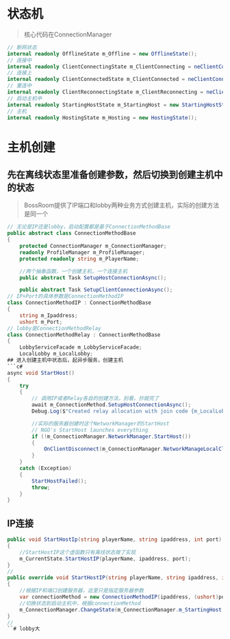 # 状态机
> 核心代码在ConnectionManager
```c#
// 断网状态
internal readonly OfflineState m_Offline = new OfflineState();
// 连接中
internal readonly ClientConnectingState m_ClientConnecting = neClientConnectingState();
// 连接上
internal readonly ClientConnectedState m_ClientConnected = neClientConnectedState();
// 重连中
internal readonly ClientReconnectingState m_ClientReconnecting = neClientReconnectingState();
// 启动主机中
internal readonly StartingHostState m_StartingHost = new StartingHostSta();
// 主机
internal readonly HostingState m_Hosting = new HostingState();
```
# 主机创建
## 先在离线状态里准备创建参数，然后切换到创建主机中的状态
> BossRoom提供了IP端口和lobby两种业务方式创建主机，实际的创建方法是同一个
```c#
// 无论是IP还是lobby，启动配置都是基于ConnectionMethodBase
public abstract class ConnectionMethodBase
{
    protected ConnectionManager m_ConnectionManager;
    readonly ProfileManager m_ProfileManager;
    protected readonly string m_PlayerName;

    //两个抽象函数，一个创建主机，一个连接主机
    public abstract Task SetupHostConnectionAsync();

    public abstract Task SetupClientConnectionAsync();
// IP+Port的具体参数是ConnectionMethodIP
class ConnectionMethodIP : ConnectionMethodBase
{
    string m_Ipaddress;
    ushort m_Port;
// lobby是ConnectionMethodRelay
class ConnectionMethodRelay : ConnectionMethodBase
{
    LobbyServiceFacade m_LobbyServiceFacade;
    LocalLobby m_LocalLobby;
## 进入创建主机中状态后，起异步服务，创建主机
```c#
async void StartHost()
{
    try
    {
        // 调用IP或者Relay各自的创建方法，别看，抄就完了
        await m_ConnectionMethod.SetupHostConnectionAsync();
        Debug.Log($"Created relay allocation with join code {m_LocalLobbRelayJoinCode}")

        //实际的服务器创建时这个NetworkManager的StartHost
        // NGO's StartHost launches everything
        if (!m_ConnectionManager.NetworkManager.StartHost())
        {
            OnClientDisconnect(m_ConnectionManager.NetworkManageLocalClientId);
        }
    }
    catch (Exception)
    {
        StartHostFailed();
        throw;
    }
}
```
## IP连接
```c#
public void StartHostIp(string playerName, string ipaddress, int port)
{
    //StartHostIP这个虚函数只有离线状态做了实现
    m_CurrentState.StartHostIP(playerName, ipaddress, port);
}
//
public override void StartHostIP(string playerName, string ipaddress, int port)
{
    //根据IP和端口创建服务器，这里只是指定服务器参数
    var connectionMethod = new ConnectionMethodIP(ipaddress, (ushort)port, m_ConnectionManager, m_ProfileManager, playerName);
    //切换状态到启动主机中，根据connectionMethod
    m_ConnectionManager.ChangeState(m_ConnectionManager.m_StartingHost.Configure(connectionMethod));
}
//
``# lobby大